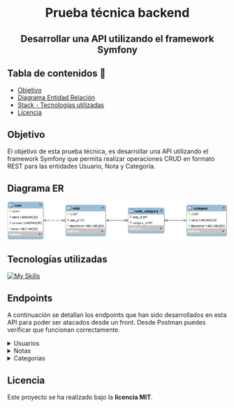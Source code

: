 <h1 align="center">Prueba técnica backend</h1>
<h2 align="center">Desarrollar una API utilizando el framework
Symfony</h2>

## Tabla de contenidos 📝
- <a href="#objetivo">Objetivo</a>
- <a href="#diagrama-er">Diagrama Entidad Relación</a>
- <a href="#tecnologías-utilizadas">Stack - Tecnologías utilizadas</a>
- <a href="#licencia">Licencia</a>

## Objetivo
El objetivo de esta prueba técnica, es desarrollar una API utilizando el framework
Symfony que permita realizar operaciones CRUD en formato REST para las
entidades Usuario, Nota y Categoría.

## Diagrama ER
![image](./img/db_diagram.jpg)

## Tecnologías utilizadas
[![My Skills](https://skillicons.dev/icons?i=php,symfony,mysql,git,github,docker)](https://skillicons.dev)

## Endpoints
A continuación se detallan los endpoints que han sido desarrollados en esta API para poder ser atacados desde un front. Desde Postman puedes verificar que funcionan correctamente.

<details>
<summary>Usuarios</summary>

- Endpoints referentes a la **tabla de usuarios**

    - **/users** : Recupera todos los usuarios - **GET**

            http://127.0.0.1:8000/users

    - **/user/{id}** : Recupera el usuario con el id que le pases - **GET**

            http://127.0.0.1:8000/user/3

    - **/new-user** : Crea un usuario nuevo - **POST**

            http://127.0.0.1:8000/new-user

        body:
        ``` js
            {
                "name" : "Pepe",
                "surname" : "Oltra Sanchis",
                "email" : "pepe@gmail.com"
            }
        ```

    - **/user/{id}** : Modifica el usuario con el id que le pases - **PUT**

            http://127.0.0.1:8000/user/3

        body:
        ``` js
            {
                "name" : "Pepe",
                "surname" : "Oltra Sanchis",
                "email" : "pepe@gmail.com"
            }
        ```

    - **/user/{id}** : Elimina el usuario con el id que le pases - **DELETE**

            http://127.0.0.1:8000/user/3
        
</details>
<details>
<summary>Notas</summary>

- Endpoints referentes a la **tabla de notas**

    - **/notes** : Recupera todas las notas - **GET**

            http://127.0.0.1:8000/notes

    - **/note/{id}** : Recupera la nota con el id que le pases - **GET**

            http://127.0.0.1:8000/note/3

    - **/new-note** : Crea una nota nueva - **POST**

            http://127.0.0.1:8000/new-note

        body:
        ``` js
            {
                "description":"Diseña la vista Home",
                "user": 2,
                "categories": [1,3]
            }
        ```

    - **/note/{id}** : Modifica la nota con el id que le pases - **PUT**

            http://127.0.0.1:8000/note/3
        
        body:
        ``` js
            {
                "description" : "Diseña la vista Login",
                "user" : 3
            }
        ```

    - **/user/{id}** : Elimina la nota con el id que le pases - **DELETE**

            http://127.0.0.1:8000/user/3
        
</details>
<details>
<summary>Categorías</summary>

- Endpoints referentes a la **tabla de categorías**

    - **/categories** : Recupera todas las categorías - **GET**

            http://127.0.0.1:8000/categories

    - **/category/{id}** : Recupera la categoría con el id que le pases - **GET**

            http://127.0.0.1:8000/category/3

    - **/new-category** : Crea una categoría nueva - **POST**

            http://127.0.0.1:8000/new-category

        body:
        ``` js
            {
                "name" : "Contabilidad",
                "description" : "Engloba todas las notas relacionadas con la contabilidad"
            }
        ```

    - **/category/{id}** : Modifica la categoría con el id que le pases - **PUT**

            http://127.0.0.1:8000/category/3
        
        body:
        ``` js
            {
                "name" : "Nuevo nombre",
                "description" : "Nueva descripción"
            }
        ```

    - **/category/{id}** : Elimina la categoría con el id que le pases - **DELETE**

            http://127.0.0.1:8000/category/3
        
</details>

## Licencia
Este proyecto se ha realizado bajo la **licencia MIT**.